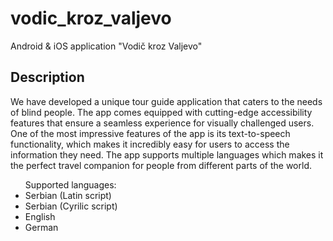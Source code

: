 # vodic_kroz_valjevo

Android & iOS application "Vodič kroz Valjevo"


## Description

We have developed a unique tour guide application that caters to the needs of blind people. The app comes equipped with cutting-edge accessibility features that ensure a seamless experience for visually challenged users. One of the most impressive features of the app is its text-to-speech functionality, which makes it incredibly easy for users to access the information they need. The app supports multiple languages which makes it the perfect travel companion for people from different parts of the world.

<ul>Supported languages:
<li>Serbian (Latin script)</li>
<li>Serbian (Cyrilic script)</li>
<li>English</li>
<li>German</li>
</ul>